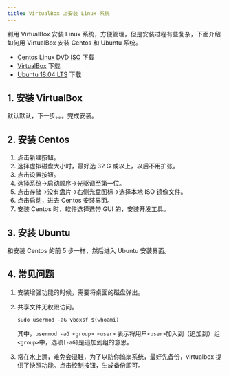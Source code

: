 ```yaml
---
title: VirtualBox 上安装 Linux 系统
---
```


利用 VirtualBox 安装 Linux 系统，方便管理，但是安装过程有些复杂，下面介绍如何用 VirtualBox 安装 Centos 和 Ubuntu 系统。

- [Centos Linux DVD ISO](https://www.centos.org/download/) 下载
- [VirtualBox](https://www.virtualbox.org/wiki/Downloads) 下载
- [Ubuntu 18.04 LTS](https://ubuntu.com/download/desktop) 下载

## 1. 安装 VirtualBox

默认默认，下一步。。。完成安装。

## 2. 安装 Centos

1. 点击新建按钮。
2. 选择虚拟磁盘大小时，最好选 32 G 或以上，以后不用扩张。
3. 点击设置按钮。
4. 选择系统→启动顺序→光驱调至第一位。
5. 点击存储→没有盘片→右侧光盘图标→选择本地 ISO 镜像文件。
6. 点击启动，进去 Centos 安装界面。
7. 安装 Centos 时，软件选择选带 GUI 的，安装开发工具。

## 3. 安装 Ubuntu

和安装 Centos 的前 5 步一样，然后进入 Ubuntu 安装界面。

## 4. 常见问题

1. 安装增强功能的时候，需要将桌面的磁盘弹出。

2. 共享文件无权限访问。

   `sudo usermod -aG vboxsf $(whoami)`

   其中，`usermod -aG <group> <user>` 表示将用户`<user>`加入到（追加到）组`<group>`中，选项`[-aG]`是追加到组的意思。

3. 常在水上漂，难免会湿鞋，为了以防你搞崩系统，最好先备份，virtualbox 提供了快照功能。点击控制按钮，生成备份即可。
